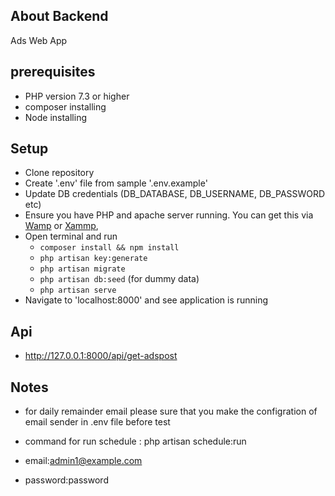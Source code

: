 ## About Backend

Ads Web App

## prerequisites

- PHP version 7.3 or higher
- composer installing
- Node installing

## Setup

- Clone repository
- Create '.env' file from sample '.env.example'
- Update DB credentials (DB_DATABASE, DB_USERNAME, DB_PASSWORD etc)
- Ensure you have PHP and apache server running. You can get this via 
[Wamp](https://www.wampserver.com/en/) or [Xammp](https://www.apachefriends.org/), 
- Open terminal and run 
  - `composer install && npm install`
  - `php artisan key:generate`
  - `php artisan migrate`
  - `php artisan db:seed` (for dummy data)
  - `php artisan serve`
- Navigate to 'localhost:8000' and see application is running

## Api
- http://127.0.0.1:8000/api/get-adspost

## Notes
- for daily remainder email please sure that you make the configration of email sender in .env file before test

- command for run schedule : php artisan schedule:run

- email:admin1@example.com
- password:password


   


